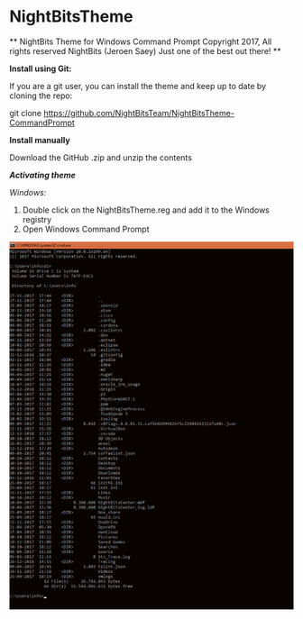 # NightBitsTheme
**
NightBits Theme for Windows Command Prompt
Copyright 2017, All rights reserved
NightBits (Jeroen Saey)
Just one of the best out there!
**

**Install using Git:**

If you are a git user, you can install the theme and keep up to date by cloning the repo:

git clone https://github.com/NightBitsTeam/NightBitsTheme-CommandPrompt

**Install manually**

Download the GitHub .zip and unzip the contents

<b><em>Activating theme</em></b>

<em>Windows:</em>

1. Double click on the NightBitsTheme.reg and add it to the Windows registry
2. Open Windows Command Prompt

![preview](/command.png)

